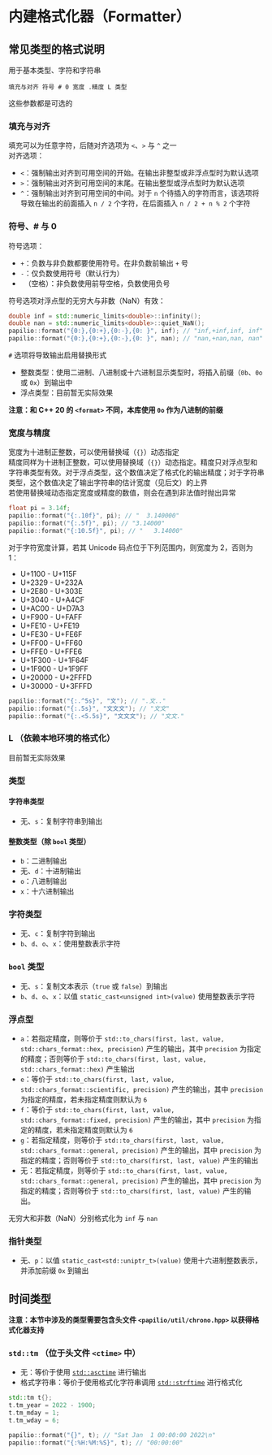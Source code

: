 # 内建格式化器（Formatter）
## 常见类型的格式说明
用于基本类型、字符和字符串
```
填充与对齐 符号 # 0 宽度 .精度 L 类型
```
这些参数都是可选的

### 填充与对齐
填充可以为任意字符，后随对齐选项为 `<`、`>` 与 `^` 之一  
对齐选项：  
- `<`：强制输出对齐到可用空间的开始。在输出非整型或非浮点型时为默认选项
-  `>`：强制输出对齐到可用空间的末尾。在输出整型或浮点型时为默认选项
-  `^`：强制输出对齐到可用空间的中间。对于 `n` 个待插入的字符而言，该选项将导致在输出的前面插入 `n / 2` 个字符，在后面插入 `n / 2 + n % 2` 个字符

### 符号、# 与 0
符号选项：
- `+`：负数与非负数都要使用符号。在非负数前输出 `+` 号
- `-`：仅负数使用符号（默认行为）
- ` `（空格）：非负数使用前导空格，负数使用负号

符号选项对浮点型的无穷大与非数（NaN）有效：
```c++
double inf = std::numeric_limits<double>::infinity();
double nan = std::numeric_limits<double>::quiet_NaN();
papilio::format("{0:},{0:+},{0:-},{0: }", inf); // "inf,+inf,inf, inf"
papilio::format("{0:},{0:+},{0:-},{0: }", nan); // "nan,+nan,nan, nan"
```

`#` 选项将导致输出启用替换形式
- 整数类型：使用二进制、八进制或十六进制显示类型时，将插入前缀（`0b`、`0o` 或 `0x`）到输出中
- 浮点类型：目前暂无实际效果

**注意：和 C++ 20 的 `<format>` 不同，本库使用 `0o` 作为八进制的前缀**

### 宽度与精度
宽度为十进制正整数，可以使用替换域（`{}`）动态指定  
精度同样为十进制正整数，可以使用替换域（`{}`）动态指定。精度只对浮点型和字符串类型有效。对于浮点类型，这个数值决定了格式化的输出精度；对于字符串类型，这个数值决定了输出字符串的估计宽度（见后文）的上界  
若使用替换域动态指定宽度或精度的数值，则会在遇到非法值时抛出异常
```c++
float pi = 3.14f;
papilio::format("{:.10f}", pi); // "  3.140000"
papilio::format("{:.5f}", pi); // "3.14000"
papilio::format("{:10.5f}", pi); // "   3.14000"
```
对于字符宽度计算，若其 Unicode 码点位于下列范围内，则宽度为 2，否则为 1：  
- U+1100 - U+115F
- U+2329 - U+232A
- U+2E80 - U+303E
- U+3040 - U+A4CF
- U+AC00 - U+D7A3
- U+F900 - U+FAFF
- U+FE10 - U+FE19
- U+FE30 - U+FE6F
- U+FF00 - U+FF60
- U+FFE0 - U+FFE6
- U+1F300 - U+1F64F
- U+1F900 - U+1F9FF
- U+20000 - U+2FFFD
- U+30000 - U+3FFFD

```c++
papilio::format("{:.^5s}", "文"); // ".文.."
papilio::format("{:.5s}", "文文文"); // "文文"
papilio::format("{:.<5.5s}", "文文文"); // "文文."
```

### L （依赖本地环境的格式化）
目前暂无实际效果

### 类型
#### 字符串类型
- 无、`s`：复制字符串到输出

#### 整数类型（除 `bool` 类型）
- `b`：二进制输出
- 无、`d`：十进制输出
- `o`：八进制输出
- `x`：十六进制输出

### 字符类型
- 无、`c`：复制字符到输出
- `b`、`d`、`o`、`x`：使用整数表示字符

### `bool` 类型
- 无、`s`：复制文本表示（`true` 或 `false`）到输出
- `b`、`d`、`o`、`x`：以值 `static_cast<unsigned int>(value)` 使用整数表示字符

### 浮点型
- `a`：若指定精度，则等价于 `std::to_chars(first, last, value, std::chars_format::hex, precision)` 产生的输出，其中 `precision` 为指定的精度；否则等价于 `std::to_chars(first, last, value, std::chars_format::hex)` 产生输出
- `e`：等价于 `std::to_chars(first, last, value, std::chars_format::scientific, precision)`  产生的输出，其中 `precision` 为指定的精度，若未指定精度则默认为 `6`
- `f`：等价于 `std::to_chars(first, last, value, std::chars_format::fixed, precision)` 产生的输出，其中 `precision` 为指定的精度，若未指定精度则默认为 `6`
- `g`：若指定精度，则等价于 `std::to_chars(first, last, value, std::chars_format::general, precision)` 产生的输出，其中 `precision` 为指定的精度；否则等价于 `std::to_chars(first, last, value)` 产生的输出
- 无：若指定精度，则等价于 `std::to_chars(first, last, value, std::chars_format::general, precision)` 产生的输出，其中 `precision` 为指定的精度；否则等价于 `std::to_chars(first, last, value)` 产生的输出。

无穷大和非数（NaN）分别格式化为 `inf` 与 `nan`

### 指针类型
- 无、`p`：以值 `static_cast<std::uniptr_t>(value)` 使用十六进制整数表示，并添加前缀 `0x` 到输出

## 时间类型
**注意：本节中涉及的类型需要包含头文件 `<papilio/util/chrono.hpp>` 以获得格式化器支持**

### `std::tm` （位于头文件 `<ctime>` 中）
- 无：等价于使用 [`std::asctime`](https://zh.cppreference.com/w/cpp/chrono/c/asctime) 进行输出
- 格式字符串：等价于使用格式化字符串调用 [`std::strftime`](https://zh.cppreference.com/w/cpp/chrono/c/strftime) 进行格式化

```c++
std::tm t{};
t.tm_year = 2022 - 1900;
t.tm_mday = 1;
t.tm_wday = 6;

papilio::format("{}", t); // "Sat Jan  1 00:00:00 2022\n"
papilio::format("{:%H:%M:%S}", t); // "00:00:00"
```